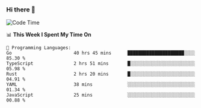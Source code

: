 ### Hi there 👋

<!--
**CrazyCollin/crazycollin** is a ✨ _special_ ✨ repository because its `README.md` (this file) appears on your GitHub profile.

Here are some ideas to get you started:

- 🔭 I’m currently working on ...
- 🌱 I’m currently learning ...
- 👯 I’m looking to collaborate on ...
- 🤔 I’m looking for help with ...
- 💬 Ask me about ...
- 📫 How to reach me: ...
- 😄 Pronouns: ...
- ⚡ Fun fact: ...
-->

<!--START_SECTION:waka-->
![Code Time](http://img.shields.io/badge/Code%20Time-846%20hrs%2025%20mins-blue)

📊 **This Week I Spent My Time On** 

```text
💬 Programming Languages: 
Go                       40 hrs 45 mins      █████████████████████░░░░   85.30 % 
TypeScript               2 hrs 51 mins       █░░░░░░░░░░░░░░░░░░░░░░░░   05.98 % 
Rust                     2 hrs 20 mins       █░░░░░░░░░░░░░░░░░░░░░░░░   04.91 % 
YAML                     38 mins             ░░░░░░░░░░░░░░░░░░░░░░░░░   01.34 % 
JavaScript               25 mins             ░░░░░░░░░░░░░░░░░░░░░░░░░   00.88 % 
```


<!--END_SECTION:waka-->
